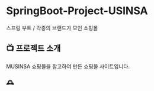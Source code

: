 # SpringBoot-Project-USINSA
스프링 부트 / 각종의 브랜드가 모인 쇼핑몰

## :tv:  프로젝트 소개
MUSINSA 쇼핑몰을 참고하여 만든 쇼핑몰 사이트입니다. 

### 🕰️
